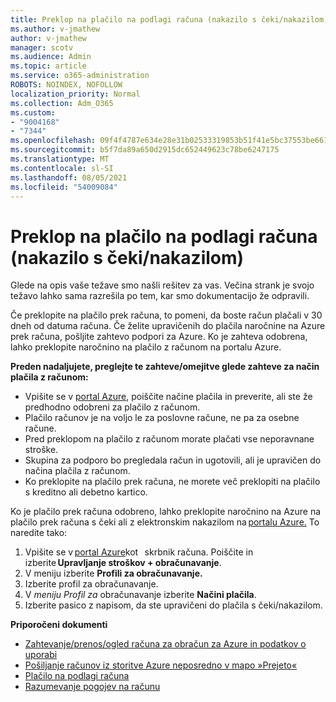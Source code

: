 ```yaml
---
title: Preklop na plačilo na podlagi računa (nakazilo s čeki/nakazilom)
ms.author: v-jmathew
author: v-jmathew
manager: scotv
ms.audience: Admin
ms.topic: article
ms.service: o365-administration
ROBOTS: NOINDEX, NOFOLLOW
localization_priority: Normal
ms.collection: Adm_O365
ms.custom:
- "9004168"
- "7344"
ms.openlocfilehash: 09f4f4787e634e28e31b02533319853b51f41e5bc37553be6615c2389063818c
ms.sourcegitcommit: b5f7da89a650d2915dc652449623c78be6247175
ms.translationtype: MT
ms.contentlocale: sl-SI
ms.lasthandoff: 08/05/2021
ms.locfileid: "54009084"
---
```

# <a name="switch-to-pay-by-invoice-checkwire-transfer"></a>Preklop na plačilo na podlagi računa (nakazilo s čeki/nakazilom)

Glede na opis vaše težave smo našli rešitev za vas. Večina strank je svojo težavo lahko sama razrešila po tem, kar smo dokumentacijo že odpravili.

Če preklopite na plačilo prek računa, to pomeni, da boste račun plačali v 30 dneh od datuma računa. Če želite upravičenih do plačila naročnine na Azure prek računa, pošljite zahtevo podpori za Azure. Ko je zahteva odobrena, lahko preklopite naročnino na plačilo z računom na portalu Azure.

**Preden nadaljujete, preglejte te zahteve/omejitve glede zahteve za način plačila z računom:**

- Vpišite se v [portal Azure](https://portal.azure.com/), poiščite načine plačila in preverite, ali ste že predhodno odobreni za plačilo z računom.
- Plačilo računov je na voljo le za poslovne račune, ne pa za osebne račune.
- Pred preklopom na plačilo z računom morate plačati vse neporavnane stroške.
- Skupina za podporo bo pregledala račun in ugotovili, ali je upravičen do načina plačila z računom.
- Ko preklopite na plačilo prek računa, ne morete več preklopiti na plačilo s kreditno ali debetno kartico.

Ko je plačilo prek računa odobreno, lahko preklopite naročnino na Azure na plačilo prek računa s čeki ali z elektronskim nakazilom na [portalu Azure.](https://portal.azure.com/)
To naredite tako:

1. Vpišite se v [portal Azure](https://portal.azure.com/)kot   skrbnik računa. Poiščite in izberite **Upravljanje stroškov + obračunavanje**.
2. V meniju izberite **Profili za obračunavanje.**
3. Izberite profil za obračunavanje.
4. V *meniju Profil za* obračunavanje izberite **Načini plačila**.
5. Izberite pasico z napisom, da ste upravičeni do plačila s čeki/nakazilom.

**Priporočeni dokumenti**

- [Zahtevanje/prenos/ogled računa za obračun za Azure in podatkov o uporabi](https://docs.microsoft.com/azure/billing/billing-download-azure-invoice-daily-usage-date)
- [Pošiljanje računov iz storitve Azure neposredno v mapo »Prejeto«](https://docs.microsoft.com/azure/billing/billing-download-azure-invoice-daily-usage-date)
- [Plačilo na podlagi računa](https://docs.microsoft.com/azure/billing/billing-how-to-pay-by-invoice)
- [Razumevanje pogojev na računu](https://docs.microsoft.com/azure/billing/billing-understand-your-invoice)
